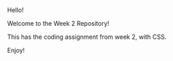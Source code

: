 Hello! 

Welcome to the Week 2 Repository!

This has the coding assignment from week 2, with CSS.

Enjoy!